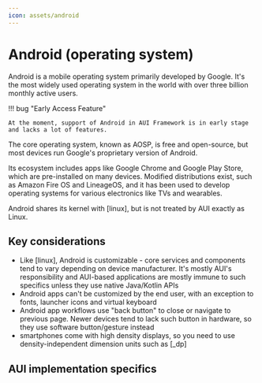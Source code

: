 ```yaml
---
icon: assets/android
---
```


# Android (operating system)

Android is a mobile operating system primarily developed by Google. It's the most widely used operating system in the
world with over three billion monthly active users.

!!! bug "Early Access Feature"

    At the moment, support of Android in AUI Framework is in early stage and lacks a lot of features.

The core operating system, known as AOSP, is free and open-source, but most devices run Google's proprietary version of
Android.

Its ecosystem includes apps like Google Chrome and Google Play Store, which are pre-installed on many devices. Modified
distributions exist, such as Amazon Fire OS and LineageOS, and it has been used to develop operating systems for various
electronics like TVs and wearables.

Android shares its kernel with [linux], but is not treated by AUI exactly as Linux.

## Key considerations

- Like [linux], Android is customizable - core services and components tend to vary depending on device manufacturer.
  It's mostly AUI's responsibility and AUI-based applications are mostly immune to such specifics unless they use native
  Java/Kotlin APIs
- Android apps can't be customized by the end user, with an exception to fonts, launcher icons and virtual keyboard
- Android app workflows use "back button" to close or navigate to previous page. Newer devices tend to lack such button
  in hardware, so they use software button/gesture instead
- smartphones come with high density displays, so you need to use density-independent dimension units such as [_dp]


## AUI implementation specifics
